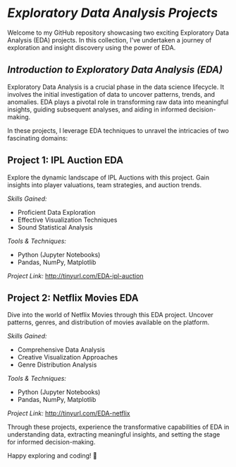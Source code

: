 # *Exploratory Data Analysis Projects*

Welcome to my GitHub repository showcasing two exciting Exploratory Data Analysis (EDA) projects. In this collection, I've undertaken a journey of exploration and insight discovery using the power of EDA.

## ***Introduction to Exploratory Data Analysis (EDA)***

Exploratory Data Analysis is a crucial phase in the data science lifecycle. It involves the initial investigation of data to uncover patterns, trends, and anomalies. EDA plays a pivotal role in transforming raw data into meaningful insights, guiding subsequent analyses, and aiding in informed decision-making.

In these projects, I leverage EDA techniques to unravel the intricacies of two fascinating domains:

## Project 1: IPL Auction EDA
Explore the dynamic landscape of IPL Auctions with this project. Gain insights into player valuations, team strategies, and auction trends.

*Skills Gained:*
- Proficient Data Exploration
- Effective Visualization Techniques
- Sound Statistical Analysis

*Tools & Techniques:*
- Python (Jupyter Notebooks)
- Pandas, NumPy, Matplotlib

*Project Link:* http://tinyurl.com/EDA-ipl-auction

## Project 2: Netflix Movies EDA
Dive into the world of Netflix Movies through this EDA project. Uncover patterns, genres, and distribution of movies available on the platform.

*Skills Gained:*
- Comprehensive Data Analysis
- Creative Visualization Approaches
- Genre Distribution Analysis

*Tools & Techniques:*
- Python (Jupyter Notebooks)
- Pandas, NumPy, Matplotlib

*Project Link:* http://tinyurl.com/EDA-netflix

Through these projects, experience the transformative capabilities of EDA in understanding data, extracting meaningful insights, and setting the stage for informed decision-making.

Happy exploring and coding! 🚀
